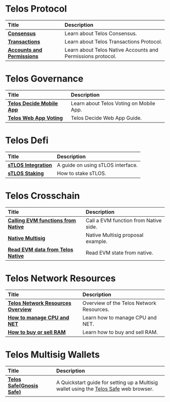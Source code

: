 # Telos Protocol 

| Title | Description |
| :--- | :--- |
| [**Consensus**](protocol_guide/Consensus) | Learn about Telos Consensus. |
| [**Transactions**](protocol_guide/Transactions) | Learn about Telos Transactions Protocol. |
| [**Accounts and Permissions**](protocol_guide/Consensus) | Learn about Telos Native Accounts and Permissions protocol. |

# Telos Governance 

| Title | Description |
| :--- | :--- |
| [**Telos Decide Mobile App**](docs/learn/voting_guide/telos_mobile_app.md) | Learn about Telos Voting on Mobile App. |
| [**Telos Web App Voting**](docs/learn/voting_guide/telos_web_app.md) | Telos Decide Web App Guide. |

# Telos Defi

| Title | Description |
| :--- | :--- |
| [**sTLOS Integration**](defi_guide/sTLOS_integration) | A guide on using sTLOS interface. |
| [**sTLOS Staking**](defi_guide/staking_sTLOS) | How to stake sTLOS. |



# Telos Crosschain

| Title | Description |
| :--- | :--- |
| [**Calling EVM functions from Native**](crosschain_guide/call-evm-function-from-native) | Call a EVM function from Native side. |
| [**Native Multisig**](crosschain_guide/native-to-evm-multisig-proposal) | Native Multisig proposal example. |
| [**Read EVM data from Telos Native**](crosschain_guide/read-evm-data-on-native) | Read EVM state from native. |

# Telos Network Resources

| Title | Description |
| :--- | :--- |
| [**Telos Network Resources Overview**](docs/learn/resource_management_guide/overview.md) | Overview of the Telos Network Resources. |
| [**How to manage CPU and NET**](docs/learn/resource_management_guide/cpu-net.md) | Learn how to manage CPU and NET. |
| [**How to buy or sell RAM**](docs/learn/resource_management_guide/ram.md) | Learn how to buy and sell RAM. |

# Telos Multisig Wallets

| Title | Description |
| :--- | :--- |
| [**Telos Safe(Gnosis Safe)**](docs/learn/MultiSig_wallet_guide/telos_safe.md) | A Quickstart guide for setting up a Multisig wallet using the [Telos Safe](https://safe.telos.net/) web browser. |